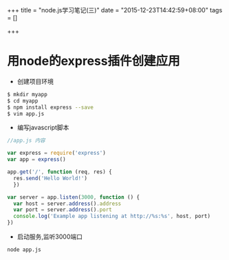 +++
title = "node.js学习笔记(三)"
date = "2015-12-23T14:42:59+08:00"
tags = []

+++


# 用node的express插件创建应用

- 创建项目环境

```bash
$ mkdir myapp
$ cd myapp
$ npm install express --save
$ vim app.js
```

- 编写javascript脚本

```javascript
//app.js 内容

var express = require('express')
var app = express()

app.get('/', function (req, res) {
  res.send('Hello World!')
  })

var server = app.listen(3000, function () {
  var host = server.address().address
  var port = server.address().port
  console.log('Example app listening at http://%s:%s', host, port)
})
```

- 启动服务,监听3000端口
```bash
node app.js
```

